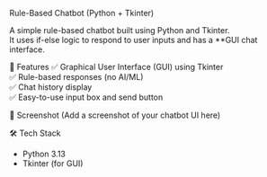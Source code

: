 Rule-Based Chatbot (Python + Tkinter)

A simple rule-based chatbot built using Python and Tkinter.  
It uses if-else logic to respond to user inputs and has a **GUI chat interface.

🚀 Features
✅ Graphical User Interface (GUI) using Tkinter  
✅ Rule-based responses (no AI/ML)  
✅ Chat history display  
✅ Easy-to-use input box and send button  


📸 Screenshot
(Add a screenshot of your chatbot UI here)


 🛠 Tech Stack
- Python 3.13
- Tkinter (for GUI)
